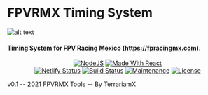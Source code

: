 # FPVRMX Timing System

![alt text](https://www.fpvracingmx.com/wp-content/uploads/2020/12/fpvracinglogo-1080p-1-e1607093671897.png)

#### Timing System for FPV Racing Mexico (https://fpracingmx.com).

<p align="center">
  <a href="https://nodejs.org/en/blog/release/v15.14.0/"><img alt="NodeJS" src="https://img.shields.io/badge/node-15.14.0-important?style=flat-square" /></a>
  <a href="https://reactjs.org/"><img alt="Made With React" src="https://img.shields.io/badge/made%20with-react-61DAFB?style=flat-square" /></a>
  <br/>
  <a href="https://app.netlify.com/sites/ashutosh1919portfolio/deploys"><img alt="Netlify Status" src="https://api.netlify.com/api/v1/badges/abf59f82-3251-4040-b24c-949b86691642/deploy-status?style=flat-square" /></a>
  <a href="https://travis-ci.org/badges/badgerbadgerbadger"><img alt="Build Status" src="http://img.shields.io/travis/badges/badgerbadgerbadger.svg?style=flat-square?style=flat-square" /></a>
  <a href="https://github.com/ashutosh1919/masterPortfolio/commits/master"><img alt="Maintenance" src="https://img.shields.io/badge/maintained-yes-green.svg?style=flat-square" /></a>
  <a href="https://ashutoshhathidara.com/"><img alt="License" src="http://img.shields.io/badge/license-GPL-blue?style=flat-square?style=flat-square" /></a>
</p>

v0.1 -- 2021 FPVRMX Tools -- By TerrariamX
